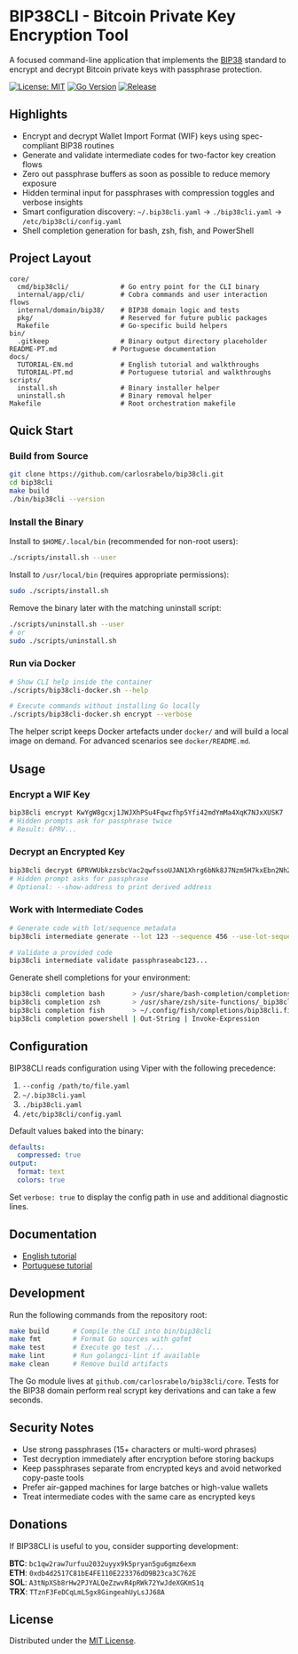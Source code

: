 # BIP38CLI - Bitcoin Private Key Encryption Tool

A focused command-line application that implements the [BIP38](https://github.com/bitcoin/bips/blob/master/bip-0038.mediawiki) standard to encrypt and decrypt Bitcoin private keys with passphrase protection.

[![License: MIT](https://img.shields.io/badge/License-MIT-yellow.svg)](https://opensource.org/licenses/MIT)
[![Go Version](https://img.shields.io/badge/Go-1.24%2B-blue.svg)](https://go.dev/)
[![Release](https://img.shields.io/github/release/carlosrabelo/bip38cli.svg)](https://github.com/carlosrabelo/bip38cli/releases)

## Highlights

- Encrypt and decrypt Wallet Import Format (WIF) keys using spec-compliant BIP38 routines
- Generate and validate intermediate codes for two-factor key creation flows
- Zero out passphrase buffers as soon as possible to reduce memory exposure
- Hidden terminal input for passphrases with compression toggles and verbose insights
- Smart configuration discovery: `~/.bip38cli.yaml` → `./bip38cli.yaml` → `/etc/bip38cli/config.yaml`
- Shell completion generation for bash, zsh, fish, and PowerShell

## Project Layout

```
core/
  cmd/bip38cli/             # Go entry point for the CLI binary
  internal/app/cli/         # Cobra commands and user interaction flows
  internal/domain/bip38/    # BIP38 domain logic and tests
  pkg/                      # Reserved for future public packages
  Makefile                  # Go-specific build helpers
bin/
  .gitkeep                  # Binary output directory placeholder
README-PT.md              # Portuguese documentation
docs/
  TUTORIAL-EN.md            # English tutorial and walkthroughs
  TUTORIAL-PT.md            # Portuguese tutorial and walkthroughs
scripts/
  install.sh                # Binary installer helper
  uninstall.sh              # Binary removal helper
Makefile                    # Root orchestration makefile
```

## Quick Start

### Build from Source

```bash
git clone https://github.com/carlosrabelo/bip38cli.git
cd bip38cli
make build
./bin/bip38cli --version
```

### Install the Binary

Install to `$HOME/.local/bin` (recommended for non-root users):

```bash
./scripts/install.sh --user
```

Install to `/usr/local/bin` (requires appropriate permissions):

```bash
sudo ./scripts/install.sh
```

Remove the binary later with the matching uninstall script:

```bash
./scripts/uninstall.sh --user
# or
sudo ./scripts/uninstall.sh
```

### Run via Docker

```bash
# Show CLI help inside the container
./scripts/bip38cli-docker.sh --help

# Execute commands without installing Go locally
./scripts/bip38cli-docker.sh encrypt --verbose
```

The helper script keeps Docker artefacts under `docker/` and will build a local image on demand. For advanced scenarios see `docker/README.md`.

## Usage

### Encrypt a WIF Key

```bash
bip38cli encrypt KwYgW8gcxj1JWJXhPSu4Fqwzfhp5Yfi42mdYmMa4XqK7NJxXUSK7
# Hidden prompts ask for passphrase twice
# Result: 6PRV...
```

### Decrypt an Encrypted Key

```bash
bip38cli decrypt 6PRVWUbkzzsbcVac2qwfssoUJAN1Xhrg6bNk8J7Nzm5H7kxEbn2Nh2ZoGg
# Hidden prompt asks for passphrase
# Optional: --show-address to print derived address
```

### Work with Intermediate Codes

```bash
# Generate code with lot/sequence metadata
bip38cli intermediate generate --lot 123 --sequence 456 --use-lot-sequence

# Validate a provided code
bip38cli intermediate validate passphraseabc123...
```

Generate shell completions for your environment:

```bash
bip38cli completion bash       > /usr/share/bash-completion/completions/bip38cli
bip38cli completion zsh        > /usr/share/zsh/site-functions/_bip38cli
bip38cli completion fish       > ~/.config/fish/completions/bip38cli.fish
bip38cli completion powershell | Out-String | Invoke-Expression
```

## Configuration

BIP38CLI reads configuration using Viper with the following precedence:

1. `--config /path/to/file.yaml`
2. `~/.bip38cli.yaml`
3. `./bip38cli.yaml`
4. `/etc/bip38cli/config.yaml`

Default values baked into the binary:

```yaml
defaults:
  compressed: true
output:
  format: text
  colors: true
```

Set `verbose: true` to display the config path in use and additional diagnostic lines.

## Documentation

- [English tutorial](docs/TUTORIAL-EN.md)
- [Portuguese tutorial](docs/TUTORIAL-PT.md)

## Development

Run the following commands from the repository root:

```bash
make build      # Compile the CLI into bin/bip38cli
make fmt        # Format Go sources with gofmt
make test       # Execute go test ./...
make lint       # Run golangci-lint if available
make clean      # Remove build artifacts
```

The Go module lives at `github.com/carlosrabelo/bip38cli/core`. Tests for the BIP38 domain perform real scrypt key derivations and can take a few seconds.

## Security Notes

- Use strong passphrases (15+ characters or multi-word phrases)
- Test decryption immediately after encryption before storing backups
- Keep passphrases separate from encrypted keys and avoid networked copy-paste tools
- Prefer air-gapped machines for large batches or high-value wallets
- Treat intermediate codes with the same care as encrypted keys

## Donations

If BIP38CLI is useful to you, consider supporting development:

**BTC**: `bc1qw2raw7urfuu2032uyyx9k5pryan5gu6gmz6exm`  
**ETH**: `0xdb4d2517C81bE4FE110E223376dD9B23ca3C762E`  
**SOL**: `A3tNpXSb8rHw2PJYALQeZzwvR4pRWk72YwJdeXGKmS1q`  
**TRX**: `TTznF3FeDCqLmL5gx8GingeahUyLsJJ68A`

## License

Distributed under the [MIT License](LICENSE).
